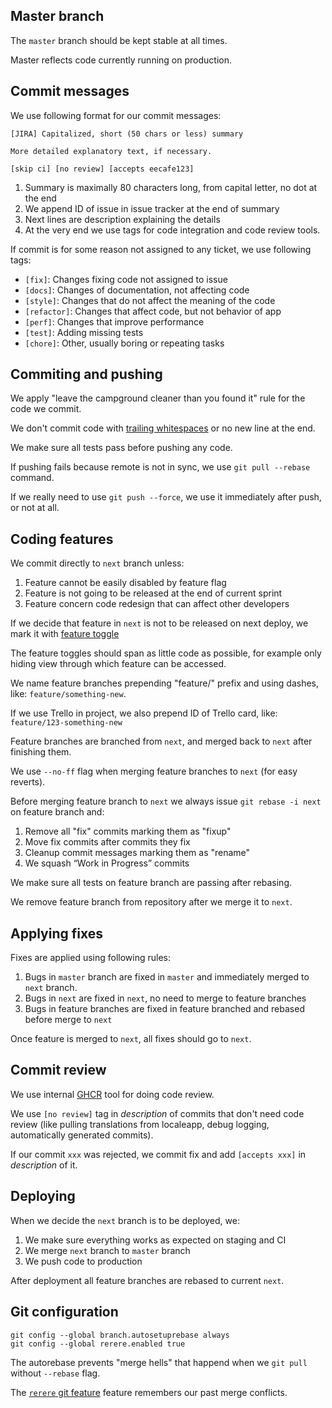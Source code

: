 ## Master branch

The `master` branch should be kept stable at all times.

Master reflects code currently running on production.

## Commit messages

We use following format for our commit messages:

```
[JIRA] Capitalized, short (50 chars or less) summary

More detailed explanatory text, if necessary.

[skip ci] [no review] [accepts eecafe123]
```

1. Summary is maximally 80 characters long, from capital letter, no dot at the end
2. We append ID of issue in issue tracker at the end of summary
3. Next lines are description explaining the details
4. At the very end we use tags for code integration and code review tools.

If commit is for some reason not assigned to any ticket, we use following tags:

* `[fix]`: Changes fixing code not assigned to issue
* `[docs]`: Changes of documentation, not affecting code
* `[style]`: Changes that do not affect the meaning of the code
* `[refactor]`: Changes that affect code, but not behavior of app
* `[perf]`: Changes that improve performance
* `[test]`: Adding missing tests
* `[chore]`: Other, usually boring or repeating tasks

## Commiting and pushing

We apply "leave the campground cleaner than you found it" rule for the code we commit.

We don't commit code with [trailing whitespaces](https://gist.github.com/4451806) or no new line at the end.

We make sure all tests pass before pushing any code.

If pushing fails because remote is not in sync, we use `git pull --rebase` command.

If we really need to use `git push --force`, we use it immediately after push, or not at all.

## Coding features

We commit directly to `next` branch unless:

1. Feature cannot be easily disabled by feature flag
2. Feature is not going to be released at the end of current sprint
3. Feature concern code redesign that can affect other developers

If we decide that feature in `next` is not to be released on next deploy, we mark it with [feature toggle](http://martinfowler.com/bliki/FeatureToggle.html)

The feature toggles should span as little code as possible, for example only hiding view through which feature can be accessed.

We name feature branches prepending "feature/" prefix and using dashes, like: `feature/something-new`.

If we use Trello in project, we also prepend ID of Trello card, like: `feature/123-something-new`

Feature branches are branched from `next`, and merged back to `next` after finishing them.

We use `--no-ff` flag when merging feature branches to `next` (for easy reverts).

Before merging feature branch to `next` we always issue `git rebase -i next` on feature branch and:

1. Remove all "fix" commits marking them as "fixup"
2. Move fix commits after commits they fix
3. Cleanup commit messages marking them as "rename"
4. We squash “Work in Progress” commits

We make sure all tests on feature branch are passing after rebasing.

We remove feature branch from repository after we merge it to `next`.

## Applying fixes

Fixes are applied using following rules:

1. Bugs in `master` branch are fixed in `master` and immediately merged to `next` branch.
2. Bugs in `next` are fixed in `next`, no need to merge to feature branches
3. Bugs in feature branches are fixed in feature branched and rebased before merge to `next`

Once feature is merged to `next`, all fixes should go to `next`.

## Commit review

We use internal [GHCR](https://github.com/monterail/ghcr) tool for doing code review.

We use `[no review]` tag in *description* of commits that don't need code review
(like pulling translations from localeapp, debug logging, automatically generated commits).

If our commit `xxx` was rejected, we commit fix and add `[accepts xxx]` in *description* of it.

## Deploying

When we decide the `next` branch is to be deployed, we:

1. We make sure everything works as expected on staging and CI
2. We merge `next` branch to `master` branch
3. We push code to production

After deployment all feature branches are rebased to current `next`.

## Git configuration

```
git config --global branch.autosetuprebase always
git config --global rerere.enabled true
```

The autorebase prevents "merge hells" that happend when we `git pull` without `--rebase` flag.

The [`rerere` git feature](http://git-scm.com/2010/03/08/rerere.html) feature remembers our past merge conflicts.
